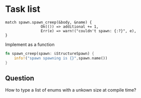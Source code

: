 # Task list

```
match spawn.spawn_creep(&body, &name) {
                Ok(()) => additional += 1,
                Err(e) => warn!("couldn't spawn: {:?}", e),
}
```
Implement as a function

```rust
fn spawn_creep(spawn: &StructureSpawn) {
    info!("spawn spawning is {}",spawn.name())
}
```
## Question
How to type a list of enums with a unkown size at compile time?

